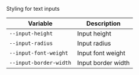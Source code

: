 Styling for text inputs

| Variable               | Description        |
| ---------------------- | ------------------ |
| `--input-height`       | Input height       |
| `--input-radius`       | Input radius       |
| `--input-font-weight`  | Input font weight  |
| `--input-border-width` | Input border width | 
